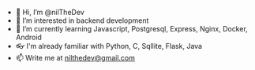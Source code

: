 - 👋 Hi, I’m @nilTheDev
- 👀 I’m interested in backend development
- 🌱 I’m currently learning Javascript, Postgresql, Express, Nginx, Docker, Android
- 👓 I'm already familiar with Python, C, Sqllite, Flask, Java
- 📫 Write me at nilthedev@gmail.com

<!---
nilTheDev/nilTheDev is a ✨ special ✨ repository because its `README.md` (this file) appears on your GitHub profile.
You can click the Preview link to take a look at your changes.
--->
